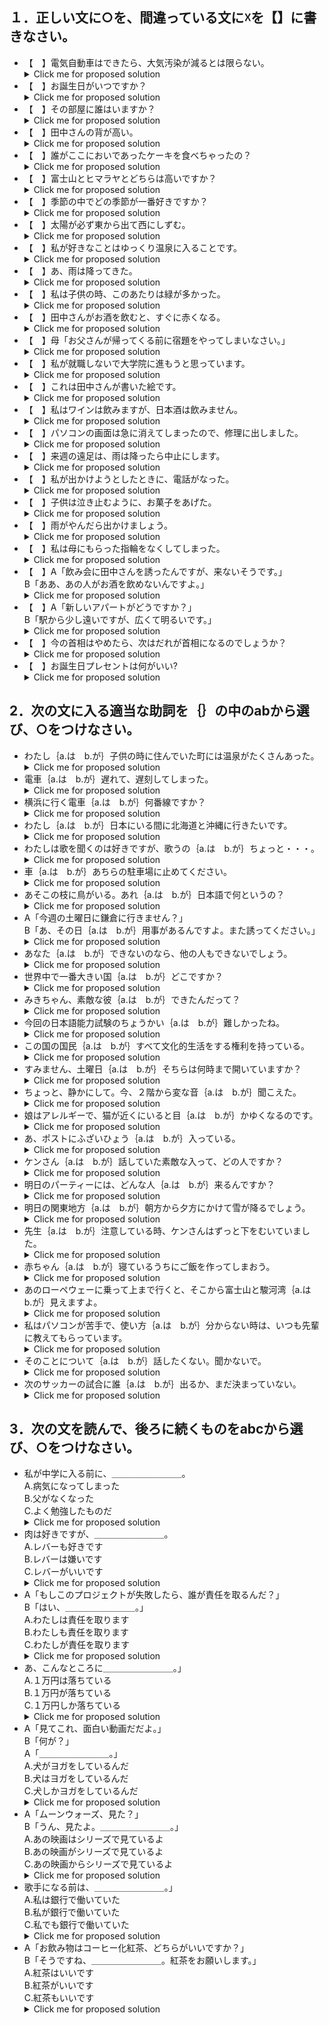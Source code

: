## １．正しい文に○を、間違っている文に☓を【】に書きなさい。

+ 【　】電気自動車はできたら、大気汚染が減るとは限らない。
  <details>
  <summary>Click me for proposed solution</summary>
  <b><font size="+1"> 【X】</font> </b>電気自動車<b><font size="+1">が</font></b>できたら、大気汚染が減るとは限らない。
  </details>
+ 【　】お誕生日がいつですか？
  <details>
  <summary>Click me for proposed solution</summary>
  <b><font size="+1"> 【X】</font> </b>お誕生日<b><font size="+1">は</font></b>いつですか？
  </details>
+ 【　】その部屋に誰はいますか？
  <details>
  <summary>Click me for proposed solution</summary>
  <b><font size="+1"> 【X】</font> </b>その部屋に誰<b><font size="+1">が</font></b>いますか？
  </details>
+ 【　】田中さんの背が高い。
  <details>
  <summary>Click me for proposed solution</summary>
  <b><font size="+1"> 【X】</font> </b>田中さん<b><font size="+1">は</font></b>背が高い。
  </details>
+ 【　】誰がここにおいであったケーキを食べちゃったの？
  <details>
  <summary>Click me for proposed solution</summary>
  <b><font size="+1"> 【O】</font> </b>誰がここにおいであったケーキを食べちゃったの？
  </details>
+ 【　】富士山とヒマラヤとどちらは高いですか？
  <details>
  <summary>Click me for proposed solution</summary>
  <b><font size="+1"> 【X】</font> </b>富士山とヒマラヤとどちら<b><font size="+1">が</font></b>高いですか？
  </details>
+ 【　】季節の中でどの季節が一番好きですか？
  <details>
  <summary>Click me for proposed solution</summary>
  <b><font size="+1"> 【O】</font> </b>季節の中でどの季節が一番好きですか？
  </details>
+ 【　】太陽が必ず東から出て西にしずむ。
  <details>
  <summary>Click me for proposed solution</summary>
  <b><font size="+1"> 【X】</font> </b>太陽<b><font size="+1">は</font></b>必ず東から出て西にしずむ。
  </details>
+ 【　】私が好きなことはゆっくり温泉に入ることです。
  <details>
  <summary>Click me for proposed solution</summary>
  <b><font size="+1"> 【O】</font> </b>私が好きなことはゆっくり温泉に入ることです。
  </details>
+ 【　】あ、雨は降ってきた。
  <details>
  <summary>Click me for proposed solution</summary>
  <b><font size="+1"> 【X】</font> </b>あ、雨<b><font size="+1">が</font></b>降ってきた。
  </details>
+ 【　】私は子供の時、このあたりは緑が多かった。
  <details>
  <summary>Click me for proposed solution</summary>
  <b><font size="+1"> 【X】</font> </b>私<b><font size="+1">が</font></b>子供の時、このあたりは緑が多かった。
  </details>
+ 【　】田中さんがお酒を飲むと、すぐに赤くなる。
  <details>
  <summary>Click me for proposed solution</summary>
  <b><font size="+1"> 【X】</font> </b>田中さん<b><font size="+1">は</font></b>お酒を飲むと、すぐに赤くなる。
  </details>
+ 【　】母「お父さんが帰ってくる前に宿題をやってしまいなさい。」
  <details>
  <summary>Click me for proposed solution</summary>
  <b><font size="+1"> 【O】</font> </b>母「お父さんが帰ってくる前に宿題をやってしまいなさい。」
  </details>
+ 【　】私が就職しないで大学院に進もうと思っています。
  <details>
  <summary>Click me for proposed solution</summary>
  <b><font size="+1"> 【X】</font> </b>私<b><font size="+1">は</font></b>就職しないで大学院に進もうと思っています。
  </details>
+ 【　】これは田中さんが書いた絵です。
  <details>
  <summary>Click me for proposed solution</summary>
  <b><font size="+1"> 【O】</font> </b>これは田中さんが書いた絵です。
  </details>
+ 【　】私はワインは飲みますが、日本酒は飲みません。
  <details>
  <summary>Click me for proposed solution</summary>
  <b><font size="+1"> 【O】</font> </b>私はワインは飲みますが、日本酒は飲みません。
  </details>
+ 【　】パソコンの画面は急に消えてしまったので、修理に出しました。
  <details>
  <summary>Click me for proposed solution</summary>
  <b><font size="+1"> 【X】</font> </b>パソコンの画面<b><font size="+1">が</font></b>急に消えてしまったので、修理に出しました。
  </details>
+ 【　】来週の遠足は、雨は降ったら中止にします。
  <details>
  <summary>Click me for proposed solution</summary>
  <b><font size="+1"> 【X】</font> </b>来週の遠足は、雨<b><font size="+1">が</font></b>降ったら中止にします。
  </details>
+ 【　】私が出かけようとしたときに、電話がなった。
  <details>
  <summary>Click me for proposed solution</summary>
  <b><font size="+1"> 【O】</font> </b>私が出かけようとしたときに、電話がなった。
  </details>
+ 【　】子供は泣き止むように、お菓子をあげた。
  <details>
  <summary>Click me for proposed solution</summary>
  <b><font size="+1"> 【X】</font> </b>子供<b><font size="+1">が</font></b>泣き止むように、お菓子をあげた。
  </details>
+ 【　】雨がやんだら出かけましょう。
  <details>
  <summary>Click me for proposed solution</summary>
  <b><font size="+1"> 【O】</font> </b>雨がやんだら出かけましょう。
  </details>
+ 【　】私は母にもらった指輪をなくしてしまった。
  <details>
  <summary>Click me for proposed solution</summary>
  <b><font size="+1"> 【O】</font> </b>私は母にもらった指輪をなくしてしまった。
  </details>
+ 【　】A「飲み会に田中さんを誘ったんですが、来ないそうです。」<br>B「ああ、あの人がお酒を飲めないんですよ。」
  <details>
  <summary>Click me for proposed solution</summary>
  <b><font size="+1"> 【X】</font> </b>A「飲み会に田中さんを誘ったんですが、来ないそうです。」<br>B「ああ、あの人<b><font size="+1">は</font></b>お酒を飲めないんですよ。」
  </details>
+ 【　】A「新しいアパートがどうですか？」<br>B「駅から少し遠いですが、広くて明るいです。」
  <details>
  <summary>Click me for proposed solution</summary>
  <b><font size="+1"> 【X】</font> </b>A「新しいアパート<b><font size="+1">は</font></b>どうですか？」<br>B「駅から少し遠いですが、広くて明るいです。」
  </details>
+ 【　】今の首相はやめたら、次はだれが首相になるのでしょうか？
  <details>
  <summary>Click me for proposed solution</summary>
  <b><font size="+1"> 【X】</font> </b>今の首相<b><font size="+1">が</font></b>やめたら、次はだれが首相になるのでしょうか？
  </details>
+ 【　】お誕生日プレセントは何がいい? 
  <details>
  <summary>Click me for proposed solution</summary>
  <b><font size="+1"> 【O】</font> </b>お誕生日プレセントは何がいい?
  </details>

## 2．次の文に入る適当な助詞を｛｝の中のabから選び、○をつけなさい。

+ わたし｛a.は　b.が｝子供の時に住んでいた町には温泉がたくさんあった。 
  <details>
  <summary>Click me for proposed solution</summary>
  わたし<b><font size="+1">が</font> </b>子供の時に住んでいた町には温泉がたくさんあった。
  </details>
+ 電車｛a.は　b.が｝遅れて、遅刻してしまった。 
  <details>
  <summary>Click me for proposed solution</summary>
  電車<b><font size="+1">が</font> </b>遅れて、遅刻してしまった。
  </details>
+ 横浜に行く電車｛a.は　b.が｝何番線ですか？ 
  <details>
  <summary>Click me for proposed solution</summary>
  横浜に行く電車<b><font size="+1">は</font> </b>何番線ですか？
  </details>
+ わたし｛a.は　b.が｝日本にいる間に北海道と沖縄に行きたいです。 
  <details>
  <summary>Click me for proposed solution</summary>
  わたし<b><font size="+1">は</font> </b>日本にいる間に北海道と沖縄に行きたいです。
  </details>
+ わたしは歌を聞くのは好きですが、歌うの｛a.は　b.が｝ちょっと・・・。 
  <details>
  <summary>Click me for proposed solution</summary>
  わたしは歌を聞くのは好きですが、歌うの<b><font size="+1">は</font> </b>ちょっと・・・。
  </details>
+ 車｛a.は　b.が｝あちらの駐車場に止めてください。 
  <details>
  <summary>Click me for proposed solution</summary>
  車<b><font size="+1">は</font> </b>あちらの駐車場に止めてください。
  </details>
+ あそこの枝に鳥がいる。あれ｛a.は　b.が｝日本語で何というの？ 
  <details>
  <summary>Click me for proposed solution</summary>
  あそこの枝に鳥がいる。あれ<b><font size="+1">は</font> </b>日本語で何というの？
  </details>
+ A「今週の土曜日に鎌倉に行きません？」<br>B「あ、その日｛a.は　b.が｝用事があるんですよ。また誘ってください。」 
  <details>
  <summary>Click me for proposed solution</summary>
  A「今週の土曜日に鎌倉に行きません？」<br>B「あ、その日<b><font size="+1">は</font> </b>用事があるんですよ。また誘ってください。」
  </details>
+ あなた｛a.は　b.が｝できないのなら、他の人もできないでしょう。 
  <details>
  <summary>Click me for proposed solution</summary>
  あなた<b><font size="+1">が</font> </b>できないのなら、他の人もできないでしょう。
  </details>
+ 世界中で一番大きい国｛a.は　b.が｝どこですか？ 
  <details>
  <summary>Click me for proposed solution</summary>
  世界中で一番大きい国<b><font size="+1">は</font> </b>どこですか？
  </details>
+ みきちゃん、素敵な彼｛a.は　b.が｝できたんだって？ 
  <details>
  <summary>Click me for proposed solution</summary>
  みきちゃん、素敵な彼<b><font size="+1">が</font> </b>できたんだって？
  </details>
+ 今回の日本語能力試験のちょうかい｛a.は　b.が｝難しかったね。 
  <details>
  <summary>Click me for proposed solution</summary>
  今回の日本語能力試験のちょうかい<b><font size="+1">は</font> </b>難しかったね。
  </details>
+ この国の国民｛a.は　b.が｝すべて文化的生活をする権利を持っている。 
  <details>
  <summary>Click me for proposed solution</summary>
  この国の国民<b><font size="+1">は</font> </b>すべて文化的生活をする権利を持っている。
  </details>
+ すみません、土曜日｛a.は　b.が｝そちらは何時まで開いていますか？ 
  <details>
  <summary>Click me for proposed solution</summary>
  すみません、土曜日<b><font size="+1">は</font> </b>そちらは何時まで開いていますか？
  </details>
+ ちょっと、静かにして。今、２階から変な音｛a.は　b.が｝聞こえた。 
  <details>
  <summary>Click me for proposed solution</summary>
  ちょっと、静かにして。今、２階から変な音<b><font size="+1">が</font> </b>聞こえた。
  </details>
+ 娘はアレルギーで、猫が近くにいると目｛a.は　b.が｝かゆくなるのです。 
  <details>
  <summary>Click me for proposed solution</summary>
  娘はアレルギーで、猫が近くにいると目<b><font size="+1">が</font> </b>かゆくなるのです。
  </details>
+ あ、ポストにふざいひょう｛a.は　b.が｝入っている。 
  <details>
  <summary>Click me for proposed solution</summary>
  あ、ポストにふざいひょう<b><font size="+1">が</font> </b>入っている。
  </details>
+ ケンさん｛a.は　b.が｝話していた素敵な入って、どの人ですか？ 
  <details>
  <summary>Click me for proposed solution</summary>
  ケンさん<b><font size="+1">が</font> </b>話していた素敵な入って、どの人ですか？
  </details>
+ 明日のパーティーには、どんな人｛a.は　b.が｝来るんですか？ 
  <details>
  <summary>Click me for proposed solution</summary>
  明日のパーティーには、どんな人<b><font size="+1">が</font> </b>来るんですか？
  </details>
+ 明日の関東地方｛a.は　b.が｝朝方から夕方にかけて雪が降るでしょう。 
  <details>
  <summary>Click me for proposed solution</summary>
  明日の関東地方<b><font size="+1">は</font> </b>朝方から夕方にかけて雪が降るでしょう。
  </details>
+ 先生｛a.は　b.が｝注意している時、ケンさんはずっと下をむいていました。 
  <details>
  <summary>Click me for proposed solution</summary>
  先生<b><font size="+1">が</font> </b>注意している時、ケンさんはずっと下をむいていました。
  </details>
+ 赤ちゃん｛a.は　b.が｝寝ているうちにご飯を作ってしまおう。 
  <details>
  <summary>Click me for proposed solution</summary>
  赤ちゃん<b><font size="+1">が</font> </b>寝ているうちにご飯を作ってしまおう。
  </details>
+ あのローペウェーに乗って上まで行くと、そこから富士山と駿河湾｛a.は　b.が｝見えますよ。 
  <details>
  <summary>Click me for proposed solution</summary>
  あのローペウェーに乗って上まで行くと、そこから富士山と駿河湾<b><font size="+1">が</font> </b>見えますよ。
  </details>
+ 私はパソコンが苦手で、使い方｛a.は　b.が｝分からない時は、いつも先輩に教えてもらっています。 
  <details>
  <summary>Click me for proposed solution</summary>
  私はパソコンが苦手で、使い方<b><font size="+1">が</font> </b>分からない時は、いつも先輩に教えてもらっています。
  </details>
+ そのことについて｛a.は　b.が｝話したくない。聞かないで。 
  <details>
  <summary>Click me for proposed solution</summary>
  そのことについて<b><font size="+1">は</font> </b>話したくない。聞かないで。
  </details>
+ 次のサッカーの試合に誰｛a.は　b.が｝出るか、まだ決まっていない。 
  <details>
  <summary>Click me for proposed solution</summary>
  次のサッカーの試合に誰<b><font size="+1">が</font> </b>出るか、まだ決まっていない。
  </details>

## 3．次の文を読んで、後ろに続くものをabcから選び、○をつけなさい。

+ 私が中学に入る前に、＿＿＿＿＿＿＿＿。<br>
  A.病気になってしまった<br>
  B.父がなくなった<br>
  C.よく勉強したものだ 
  <details>
  <summary>Click me for proposed solution</summary>
  <b><font size="+1">B</font> </b>
  </details>
+ 肉は好きですが、＿＿＿＿＿＿＿＿。<br>
  A.レバーも好きです<br>
  B.レバーは嫌いです<br>
  C.レバーがいいです 
  <details>
  <summary>Click me for proposed solution</summary>
  <b><font size="+1">B</font> </b>
  </details>
+ A「もしこのプロジェクトが失敗したら、誰が責任を取るんだ？」<br>B「はい、＿＿＿＿＿＿＿＿。」<br>
  A.わたしは責任を取ります<br>
  B.わたしも責任を取ります<br>
  C.わたしが責任を取ります 
  <details>
  <summary>Click me for proposed solution</summary>
  <b><font size="+1">C</font> </b>
  </details>
+ あ、こんなところに＿＿＿＿＿＿＿＿。」<br>
  A.１万円は落ちている<br>
  B.１万円が落ちている<br>
  C.１万円しか落ちている 
  <details>
  <summary>Click me for proposed solution</summary>
  <b><font size="+1">B</font> </b>
  </details>
+ A「見てこれ、面白い動画だだよ。」<br>B「何が？」<br>A「＿＿＿＿＿＿＿＿。」<br>
  A.犬がヨガをしているんだ<br>
  B.犬はヨガをしているんだ<br>
  C.犬しかヨガをしているんだ 
  <details>
  <summary>Click me for proposed solution</summary>
  <b><font size="+1">A</font> </b>
  </details>
+ A「ムーンウォーズ、見た？」<br>B「うん、見たよ。＿＿＿＿＿＿＿＿。」<br>
  A.あの映画はシリーズで見ているよ<br>
  B.あの映画がシリーズで見ているよ<br>
  C.あの映画からシリーズで見ているよ
  <details>
  <summary>Click me for proposed solution</summary>
  <b><font size="+1">A</font> </b>
  </details>
+ 歌手になる前は、＿＿＿＿＿＿＿＿。」<br>
  A.私は銀行で働いていた<br>
  B.私が銀行で働いていた<br>
  C.私でも銀行で働いていた
  <details>
  <summary>Click me for proposed solution</summary>
  <b><font size="+1">A</font> </b>
  </details>
+ A「お飲み物はコーヒー化紅茶、どちらがいいですか？」<br>B「そうですね、＿＿＿＿＿＿＿＿。紅茶をお願いします。」<br>
  A.紅茶はいいです<br>
  B.紅茶がいいです<br>
  C.紅茶もいいです
  <details>
  <summary>Click me for proposed solution</summary>
  <b><font size="+1">B</font> </b>
  </details>